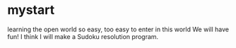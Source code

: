 # mystart
learning the open world
so easy, too easy to enter in this world
We will have fun!
I think I will make a Sudoku resolution program.
